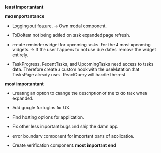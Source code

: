 **least importantant**

**mid importantance**
- Logging out feature.
  -> Own modal component.

- ToDoItem not being added on task expanded page refresh.

- create reminder widget for upcoming tasks. For the 4 most upcoming widgets.
  -> If the user happens to not use due dates, remove the widget entirely.

- TaskProgress, RecentTasks, and UpcomingTasks need access to
  tasks data. Therefore create a custom hook with the useMutation
  that TasksPage already uses. ReactQuery will handle the rest.


**most importantant**
- Creating an option to change the description of the to do task when expanded.

- Add google for logins for UX.
- Find hosting options for application.
- Fix other less important bugs and ship the damn app.

- error boundary component for important parts of application.

- Create verification component.
**most important end**
